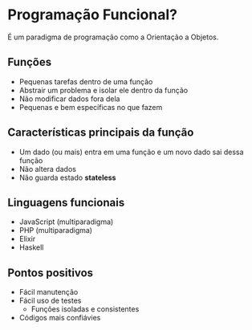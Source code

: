 # Programação Funcional?

É um paradigma de programação como a Orientação a Objetos.

## Funções

- Pequenas tarefas dentro de uma função
- Abstrair um problema e isolar ele dentro da função
- Não modificar dados fora dela
- Pequenas e bem específicas no que fazem

## Características principais da função

- Um dado (ou mais) entra em uma função e um novo dado sai dessa função
- Não altera dados
- Não guarda estado **stateless**

## Linguagens funcionais

- JavaScript (multiparadigma)
- PHP (multiparadigma)
- Elixir
- Haskell

## Pontos positivos

- Fácil manutenção
- Fácil uso de testes
  - Funções isoladas e consistentes
- Códigos mais confiávies
